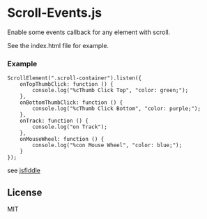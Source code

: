 # Scroll-Events.js

Enable some events callback for any element with scroll.

See the index.html file for example.

### Example
```
ScrollElement(".scroll-container").listen({
    onTopThumbClick: function () {
        console.log("%cThumb Click Top", "color: green;");
    },
    onBottomThumbClick: function () {
        console.log("%cThumb Click Bottom", "color: purple;");
    },
    onTrack: function () {
        console.log("on Track");
    },
    onMouseWheel: function () {
        console.log("%con Mouse Wheel", "color: blue;");
    }
});
```

see [jsfiddle](https://jsfiddle.net/GM09D/k36gvjfa/)

License
----

MIT
